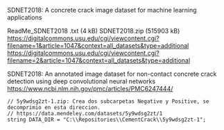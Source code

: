 SDNET2018: A concrete crack image dataset for machine learning applications

ReadMe_SDNET2018 .txt (4 kB)
SDNET2018.zip (515903 kB)
https://digitalcommons.usu.edu/cgi/viewcontent.cgi?filename=1&article=1047&context=all_datasets&type=additional
https://digitalcommons.usu.edu/cgi/viewcontent.cgi?filename=2&article=1047&context=all_datasets&type=additional

SDNET2018: An annotated image dataset for non-contact concrete crack detection using deep convolutional neural networks
https://www.ncbi.nlm.nih.gov/pmc/articles/PMC6247444/


    // 5y9wdsg2zt-1.zip: Crea dos subcarpetas Negative y Positive, se decomprimio en esta direccion.
    // https://data.mendeley.com/datasets/5y9wdsg2zt/1
    string DATA_DIR = "C:\\Repositories\\CementCrack\\5y9wdsg2zt-1";

